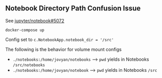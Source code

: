 ## Notebook Directory Path Confusion Issue

See [jupyter/notebook#5072](https://github.com/jupyter/notebook/issues/5072)

`docker-compose up`

Config set to `c.NotebookApp.notebook_dir = '/src'`

The following is the behavior for volume mount configs

* `./notebooks:/home/jovyan/notebooks` -->  `pwd` yields in Notebooks `/src/notebooks`
* `./notebooks:/home/jovyan/notebook`  -->  `pwd` yields in Notebooks `/src`